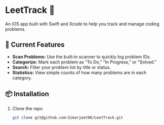 # LeetTrack 📱

An iOS app built with Swift and Xcode to help you track and manage coding problems.

## 🚀 Current Features

- **Scan Problems:** Use the built‑in scanner to quickly log problem IDs.  
- **Categorize:** Mark each problem as “To Do,” “In Progress,” or “Solved.”  
- **Search:** Filter your problem list by title or status.  
- **Statistics:** View simple counts of how many problems are in each category.  

## 📦 Installation

1. Clone the repo  
   ```bash
   git clone git@github.com:Simarjeet06/LeetTrack.git

